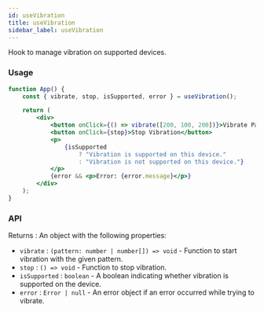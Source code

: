 ```yaml
---
id: useVibration
title: useVibration
sidebar_label: useVibration
---
```


Hook to manage vibration on supported devices.

### Usage

```jsx live
function App() {
	const { vibrate, stop, isSupported, error } = useVibration();

	return (
		<div>
			<button onClick={() => vibrate([200, 100, 200])}>Vibrate Pattern</button>
			<button onClick={stop}>Stop Vibration</button>
			<p>
				{isSupported
					? "Vibration is supported on this device."
					: "Vibration is not supported on this device."}
			</p>
			{error && <p>Error: {error.message}</p>}
		</div>
	);
}
```

### API

Returns : An object with the following properties:

- `vibrate` : `(pattern: number | number[]) => void` - Function to start vibration with the given pattern.
- `stop` : `() => void` - Function to stop vibration.
- `isSupported` : `boolean` - A boolean indicating whether vibration is supported on the device.
- `error` : `Error | null` - An error object if an error occurred while trying to vibrate.
